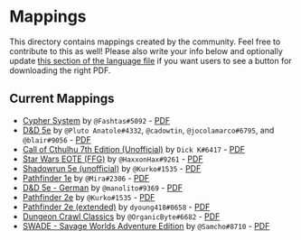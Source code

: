 # Mappings

This directory contains mappings created by the community. Feel free to contribute to this as well! Please also write your info below and optionally update [this section of the language file](https://github.com/arcanistzed/pdf-sheet/blob/main/languages/en.json#L9) if you want users to see a button for downloading the right PDF.

## Current Mappings

* [Cypher System](./cyphersystem.mapping) by `@Fashtas#5092` - [PDF](https://www.montecookgames.com/store/product/cypher-system-character-and-campaign-sheets/)
* [D&D 5e](./dnd5e.mapping) by `@Pluto Anatole#4332`, `@cadowtin`, `@jocolamarco#6795`, and `@blair#9056` - [PDF](https://media.wizards.com/2016/dnd/downloads/5E_CharacterSheet_Fillable.pdf)
* [Call of Cthulhu 7th Edition (Unofficial)](./CallofCthulhu7thEditionUnofficial.mapping) by `Dick K#6417` - [PDF](https://www.chaosium.com/cthulhu-character-sheets/)
* [Star Wars EOTE (FFG)](./starwars-ffg.mapping) by `@HaxxonHax#9261` - [PDF](http://holocast.terceiraterra.com/wp-content/uploads/EotE-CharacterSheet-Fillable-v4.pdf)
* [Shadowrun 5e (unofficial)](./shadowrun5e.mapping) by `@Kurko#1535` - [PDF](https://drive.google.com/uc?export=download&id=1Gkaoi3JR6bfjhhq1PcgFpqGZlhTWv2oV)
* [Pathfinder 1e](./pf1.mapping) by `@Mira#2306` - [PDF](https://cdn.discordapp.com/attachments/877667041119731734/940318362146308127/Pf1e-Foundry_to_PDF.pdf)
* [D&D 5e - German](./dnd5e-charakterbogen_ataendler_v2.8.2.mapping) by `@manolito#9369` - [PDF](https://www.dnddeutsch.de/wp-content/uploads/2022/07/charakterbogen_ataendler_v2.8.2.pdf)
* [Pathfinder 2e](./pathfinder2e.mapping) by `@Kurko#1535` - [PDF](https://drive.google.com/uc?export=download&id=1dP95d_1UgenS9olPasXra8iItBZFCXMo)
* [Pathfinder 2e (extended)](./pathfinder2e-extended-descriptions.mapping) by `dyoung418#0658` - [PDF](https://drive.google.com/uc?export=download&id=18kg1iXG4NUajc3t4tTUrc4taD2F4tM1j)
* [Dungeon Crawl Classics](./0LevelFillableSheet.mapping) by `@OrganicByte#6682` - [PDF](https://goodman-games.com/wp-content/uploads/2021/04/0level_fillable.pdf)
*  [SWADE - Savage Worlds Adventure Edition](./SWADE-SavageWorldsAdventureEdition.mapping) by `@Samcho#8710` - [PDF](https://peginc.com/store/savage-worlds-character-sheet-pdf-swade/)

